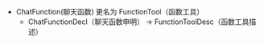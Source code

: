* ChatFunction(聊天函数) 更名为 FunctionTool（函数工具）
  * ChatFunctionDecl（聊天函数申明） -> FunctionToolDesc（函数工具描述）